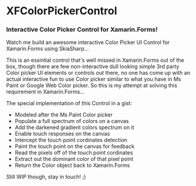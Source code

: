 # XFColorPickerControl

### Interactive Color Picker Control for Xamarin.Forms!

Watch me build an awesome interactive Color Picker UI Control for Xamarin.Forms using SkiaSharp...

This is an essintial control that's well missed in Xamarin.Forms out of the box, though there are few non-interactive dull looking simple 3rd party Color picker UI elements or controls out there, no one has come up with an actual interactive fun to use Color picker similar to what you have in Ms Paint or Google Web Color picker. So this is my attempt at solving this requirement in Xamarin.Forms...

The special implementation of this Control in a gist:

- Modeled after the Ms Paint Color picker
- Populate a full spectrum of colors on a canvas
- Add the darkened gradient colors spectrum on it
- Enable touch responses on the canvas
- Intercept the touch point cordinates detection
- Paint the touch point on the canvas for feedback
- Read the pixels off of the touch point cordinates
- Extract out the dominant color of that pixel point
- Return the Color object back to Xamarin.Forms

Still WIP though, stay in touch! ;) 